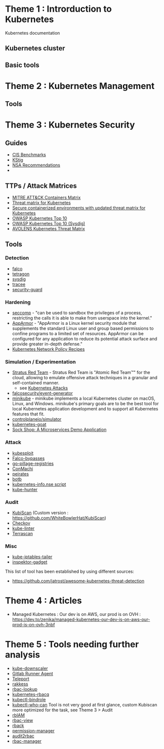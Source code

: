 # Theme 1 : Introrduction to Kubernetes
Kubernetes documentation
## Kubernetes cluster
## Basic tools
# Theme 2 : Kubernetes Management
## Tools
# Theme 3 : Kubernetes Security
## Guides

* [CIS Benchmarks](https://downloads.cisecurity.org/#/)
* [KStig](https://ncp.nist.gov/checklist/996)
* [NSA Recommendations](https://www.cisa.gov/news-events/alerts/2022/03/15/updated-kubernetes-hardening-guide)
* 
## TTPs / Attack Matrices

* [MITRE ATT&CK Containers Matrix](https://attack.mitre.org/matrices/enterprise/containers/)
* [Threat matrix for Kubernetes](https://microsoft.github.io/Threat-Matrix-for-Kubernetes/) 
* [Secure containerized environments with updated threat matrix for Kubernetes](https://www.microsoft.com/en-us/security/blog/2021/03/23/secure-containerized-environments-with-updated-threat-matrix-for-kubernetes/)
* [OWASP Kubernetes Top 10](https://owasp.org/www-project-kubernetes-top-ten/)
* [OWASP Kubernetes Top 10 (Sysdig)](https://sysdig.com/blog/top-owasp-kubernetes/)
* [AVOLENS Kubernetes Threat Matrix](https://kubernetes-security.de/en/kubernetes_threat_matrix/#kubernetes-threat-matrix)
  
## Tools
### Detection

* [falco](https://github.com/falcosecurity/falco)
* [tetragon](https://github.com/cilium/tetragon)
* [sysdig](https://github.com/draios/sysdig)
* [tracee](https://github.com/aquasecurity/tracee)
* [security-guard](https://github.com/knative-sandbox/security-guard)

### Hardening

* [seccomp](https://kubernetes.io/docs/tutorials/security/seccomp/) - "can be used to sandbox the privileges of a process, restricting the calls it is able to make from userspace into the kernel."
* [AppArmor](https://kubernetes.io/docs/tutorials/security/apparmor/) - "AppArmor is a Linux kernel security module that supplements the standard Linux user and group based permissions to confine programs to a limited set of resources. AppArmor can be configured for any application to reduce its potential attack surface and provide greater in-depth defense."
* [Kubernetes Network Policy Recipes](https://github.com/ahmetb/kubernetes-network-policy-recipes)

### Simulation / Experimentation

* [Stratus Red Team](https://github.com/DataDog/stratus-red-team) - Stratus Red Team is "Atomic Red Team™" for the cloud, allowing to emulate offensive attack techniques in a granular and self-contained manner.
  * see [Kubernetes Attacks](https://github.com/DataDog/stratus-red-team/blob/main/docs/attack-techniques/kubernetes/index.md)
* [falcosecurity/event-generator](https://github.com/falcosecurity/event-generator)
* [minikube](https://github.com/kubernetes/minikube) - minikube implements a local Kubernetes cluster on macOS, Linux, and Windows. minikube's primary goals are to be the best tool for local Kubernetes application development and to support all Kubernetes features that fit.
* [controlplaneio/simulator](https://github.com/controlplaneio/simulator)
* [kubernetes-goat](https://github.com/madhuakula/kubernetes-goat)
* [Sock Shop: A Microservices Demo Application](https://microservices-demo.github.io/)

### Attack

* [kubesploit](https://github.com/cyberark/kubesploit)
* [Falco-bypasses](https://github.com/blackberry/Falco-bypasses)
* [go-pillage-registries](https://github.com/nccgroup/go-pillage-registries)
* [ConMachi](https://github.com/nccgroup/ConMachi)
* [peirates](https://github.com/inguardians/peirates)
* [botb](https://github.com/brompwnie/botb)
* [kubernetes-info.nse script](https://gist.github.com/jpts/5d23bfd9b8cc08e32a3591c8195482a8)
* [kube-hunter](https://github.com/aquasecurity/kube-hunter)

### Audit
* [KubiScan](https://github.com/cyberark/KubiScan) (Custom version : https://github.com/WhiteBowlerHat/KubiScan)
* [Checkov](https://github.com/bridgecrewio/checkov)
* [kube-linter](https://github.com/stackrox/kube-linter)
* [Terrascan](https://github.com/tenable/terrascan)

### Misc

* [kube-iptables-tailer](https://github.com/box/kube-iptables-tailer)
* [inspektor-gadget](https://github.com/inspektor-gadget/inspektor-gadget)

This list of tool has been established by using different sources:
* https://github.com/jatrost/awesome-kubernetes-threat-detection
# Theme 4 : Articles
* Managed Kubernetes : Our dev is on AWS, our prod is on OVH : https://dev.to/zenika/managed-kubernetes-our-dev-is-on-aws-our-prod-is-on-ovh-3nbf
# Theme 5 : Tools needing further analysis
* [kube-downscaler](https://codeberg.org/hjacobs/kube-downscaler)
* [Gitlab Runner Agent](https://docs.gitlab.com/ee/user/clusters/agent/install/)
* [Teleport](https://github.com/gravitational/teleport)
* [rakkess](https://github.com/corneliusweig/rakkess)
* [rbac-lookup](https://github.com/fairwindsops/rbac-lookup)
* [kubernetes-rbacq](https://github.com/sbueringer/kubernetes-rbacq)
* [kubectl-bindrole](https://github.com/Ladicle/kubectl-bindrole)
* [kubectl-who-can](https://github.com/aquasecurity/kubectl-who-can) Tool is not very good at first glance, custom Kubiscan more optimized for the task, see Theme 3 > Audit
* [rbIAM](https://github.com/mhausenblas/rbIAM/)
* [rbac-view](https://github.com/jasonrichardsmith/rbac-view)
* [rback](https://github.com/team-soteria/rback)
* [permission-manager](https://github.com/sighupio/permission-manager)
* [audit2rbac](https://github.com/liggitt/audit2rbac)
* [rbac-manager](https://github.com/fairwindsops/rbac-manager)

